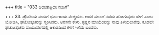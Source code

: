 +++
title = "033 ಆಯತಾಕ್ಷಿಯ ನುಡಿಗೆ"

+++
33. ದ್ರೌಪದಿಯ ಮಾತಿಗೆ ಧರ್ಮರಾಯ ಮೆಚ್ಚಿದನು. ಆದರೆ ಮುಂದೆ ನಡೆದು ಹೋಗುವುದು ಹೇಗೆ ಎಂದು ಯೋಚಿಸಿ, ಘಟೋತ್ಕಚನನ್ನು ಸ್ಮರಿಸಿದನು. ಅರಸನೇ ಕೇಳು, ಕೃಷ್ಣನ  ಮಾಯೆಯನ್ನು ನಾವು ತಿಳಿಯಲಾರೆವು. ಕೂಡಲೇ ಘಟೋತ್ಕಚನು ವಾಯುವೇಗದಲ್ಲಿ ಆಕಾಶದಿಂದ ಕೆಳಗೆ ಇಳಿದು ಬಂದನು.
